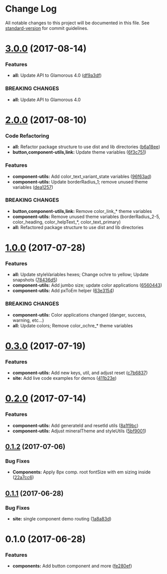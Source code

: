 # Change Log

All notable changes to this project will be documented in this file.
See [standard-version](https://github.com/conventional-changelog/standard-version) for commit guidelines.

<a name="3.0.0"></a>
# [3.0.0](https://github.com/mineral-ui/mineral-ui/compare/@mineral-ui/component-utils@2.0.0...@mineral-ui/component-utils@3.0.0) (2017-08-14)


### Features

* **all:** Update API to Glamorous 4.0 ([df9a3df](https://github.com/mineral-ui/mineral-ui/commit/df9a3df))


### BREAKING CHANGES

* **all:** Update API to Glamorous 4.0




<a name="2.0.0"></a>
# [2.0.0](https://github.com/mineral-ui/mineral-ui/compare/@mineral-ui/component-utils@1.0.0...@mineral-ui/component-utils@2.0.0) (2017-08-10)


### Code Refactoring

* **all:** Refactor package structure to use dist and lib directories ([b6a18ee](https://github.com/mineral-ui/mineral-ui/commit/b6a18ee))
* **button,component-utils,link:** Update theme variables ([6f3c751](https://github.com/mineral-ui/mineral-ui/commit/6f3c751))


### Features

* **component-utils:** Add color_text_variant_state variables ([96f63ad](https://github.com/mineral-ui/mineral-ui/commit/96f63ad))
* **component-utils:** Update borderRadius_1; remove unused theme variables ([dea1257](https://github.com/mineral-ui/mineral-ui/commit/dea1257))


### BREAKING CHANGES

* **button,component-utils,link:** Remove color_link_* theme variables
* **component-utils:** Remove unused theme variables (borderRadius_2-5, color_heading, color_helpText_*, color_text_primary)
* **all:** Refactored package structure to use dist and lib
directories




<a name="1.0.0"></a>
# [1.0.0](https://github.com/mineral-ui/mineral-ui/compare/@mineral-ui/component-utils@0.3.0...@mineral-ui/component-utils@1.0.0) (2017-07-28)


### Features

* **all:** Update styleVariables hexes; Change ochre to yellow; Update snapshots ([78436d5](https://github.com/mineral-ui/mineral-ui/commit/78436d5))
* **component-utils:** Add jumbo size; update color applications ([6560443](https://github.com/mineral-ui/mineral-ui/commit/6560443))
* **component-utils:** Add pxToEm helper ([63e3154](https://github.com/mineral-ui/mineral-ui/commit/63e3154))


### BREAKING CHANGES

* **component-utils:** Color applications changed (danger, success, warning, etc...)
* **all:** Update colors; Remove color_ochre_* theme variables




<a name="0.3.0"></a>
# [0.3.0](https://github.com/mineral-ui/mineral-ui/compare/@mineral-ui/component-utils@0.2.0...@mineral-ui/component-utils@0.3.0) (2017-07-19)


### Features

* **component-utils:** Add new keys, util, and adjust reset ([c7b6837](https://github.com/mineral-ui/mineral-ui/commit/c7b6837))
* **site:** Add live code examples for demos ([411b23e](https://github.com/mineral-ui/mineral-ui/commit/411b23e))




<a name="0.2.0"></a>
# [0.2.0](https://github.com/mineral-ui/mineral-ui/compare/@mineral-ui/component-utils@0.1.2...@mineral-ui/component-utils@0.2.0) (2017-07-14)


### Features

* **component-utils:** Add generateId and resetId utils ([8a1f9bc](https://github.com/mineral-ui/mineral-ui/commit/8a1f9bc))
* **component-utils:** Adjust mineralTheme and styleUtils ([5bf9001](https://github.com/mineral-ui/mineral-ui/commit/5bf9001))




<a name="0.1.2"></a>
## [0.1.2](https://github.com/mineral-ui/mineral-ui/compare/@mineral-ui/component-utils@0.1.1...@mineral-ui/component-utils@0.1.2) (2017-07-06)


### Bug Fixes

* **Components:** Apply 8px comp. root fontSize with em sizing inside ([22a7cc6](https://github.com/mineral-ui/mineral-ui/commit/22a7cc6))




<a name="0.1.1"></a>
## [0.1.1](https://github.com/mineral-ui/mineral-ui/compare/@mineral-ui/component-utils@0.1.0...@mineral-ui/component-utils@0.1.1) (2017-06-28)


### Bug Fixes

* **site:** single component demo routing ([1a8a83d](https://github.com/mineral-ui/mineral-ui/commit/1a8a83d))




<a name="0.1.0"></a>
# 0.1.0 (2017-06-28)


### Features

* **components:** Add button component and more ([fe280ef](https://github.com/mineral-ui/mineral-ui/commit/fe280ef))
